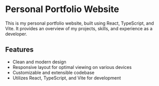 # Personal Portfolio Website

This is my personal portfolio website, built using React, TypeScript, and Vite. It provides an overview of my projects, skills, and experience as a developer.

## Features

- Clean and modern design
- Responsive layout for optimal viewing on various devices
- Customizable and extensible codebase
- Utilizes React, TypeScript, and Vite for development
